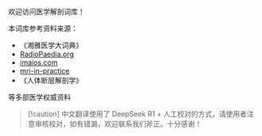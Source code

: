 欢迎访问医学解剖词库！

本词库参考资料来源：

- 《湘雅医学大词典》
- [RadioPaedia.org](https://radiopaedia.org/)
- [imaios.com](https://www.imaios.com/en/e-anatomy)
- [mri-in-practice](https://www.mri-in-practice.com/)
- 《人体断层解剖学》

等多部医学权威资料

> [!caution] 中文翻译使用了 DeepSeek R1 + 人工校对的方式，请使用者注意审核校对，如有错漏，欢迎联系我们斧正。十分感谢！
